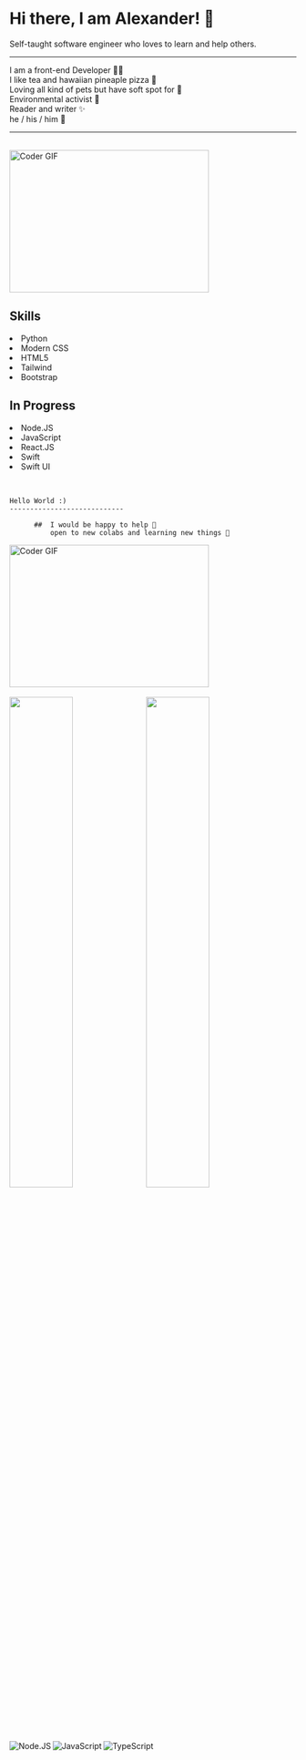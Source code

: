# Hi there, I am Alexander! 👋 


Self-taught software engineer who loves to learn and help others. 
***

<p> I am a front-end Developer 👨‍💻  <br>
I like tea and hawaiian pineaple pizza 🍕 <br>
Loving all kind of pets but have soft spot for 🐶 <br>
Environmental activist 🌱 <br>
Reader and writer ✨ <br>
he / his / him 🙋‍ </p>

***

<br>

<img alt="Coder GIF" height=250 width=350 src="https://cdn.dribbble.com/users/1187836/screenshots/6539429/programer.gif" />

<br>

<h2>Skills</h2>
<p> 
  <li>Python</li>
  <li>Modern CSS</li>
  <li>HTML5</li>
  <li>Tailwind</li>
   <li>Bootstrap</li>
</p> 


<h2>In Progress</h2> 
 <p> 
  <li>Node.JS</li>
  <li>JavaScript</li>
  <li>React.JS</li>
  <li>Swift</li>
   <li>Swift UI</li>
 <p>
    
  <br>
    
    Hello World :)
    ----------------------------
    
          ##  I would be happy to help 🌟
              open to new colabs and learning new things 👾
 


<img alt="Coder GIF" height=250 width=350 src="https://thumbs.gfycat.com/EvilNextDevilfish-small.gif" />
  
<br>
<br>

<img align="left" width="47%" src="https://github-readme-stats.vercel.app/api?username=Gryffindorcode&show_icons=true&theme=radical"/>
<img align="left" width="47%" src="https://github-readme-stats.vercel.app/api/top-langs/?username=Gryffindorcode&layout=compact"/>


<img align="left" alt="Node.JS" src="https://img.shields.io/badge/node.js-6DA55F?style=for-the-badge&logo=node.js&logoColor=white" />
<img align="left" alt="JavaScript" src="https://img.shields.io/badge/javascript-%23323330.svg?style=for-the-badge&logo=javascript&logoColor=%23F7DF1E" />
<img alt="TypeScript" src="https://img.shields.io/badge/typescript-%23007ACC.svg?style=for-the-badge&logo=typescript&logoColor=white" />

